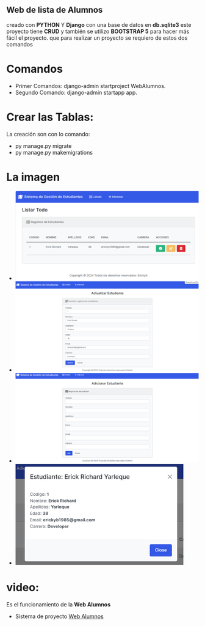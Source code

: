 ## **Web de lista de Alumnos**

creado con **PYTHON** Y **Django** con una base de datos en **db.sqlite3** este proyecto tiene **CRUD** y también se utilizo **BOOTSTRAP 5** para hacer más fácil el proyecto.
que para realizar un proyecto se requiero de estos dos comandos

# Comandos
- Primer Comandos: django-admin startproject WebAlumnos.
- Segundo Comando: django-admin startapp app.

# Crear las Tablas:
La creación son con lo comando:
- py manage.py migrate
- py manage.py makemigrations

# La imagen
- ![Listado](app/images/listado.png)
- ![Actualizar](app/images/actualizar_alumno.png)
- ![Agregar](app/images/agregar_alumno.png)
- ![ventana de detalle del alumno](app/images/ventana_de_detalle.png)


# video:
Es el funcionamiento de la **Web Alumnos**
- Sistema de proyecto 
[Web Alumnos]()

